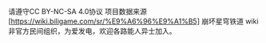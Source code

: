请遵守CC BY-NC-SA 4.0协议
项目数据来源[https://wiki.biligame.com/sr/%E9%A6%96%E9%A1%B5]   崩坏星穹铁道  wiki   非官方民间组织，为爱发电，欢迎各路能人异士加入。